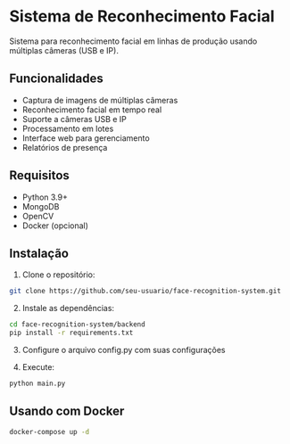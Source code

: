 # Sistema de Reconhecimento Facial

Sistema para reconhecimento facial em linhas de produção usando múltiplas câmeras (USB e IP).

## Funcionalidades

- Captura de imagens de múltiplas câmeras
- Reconhecimento facial em tempo real
- Suporte a câmeras USB e IP
- Processamento em lotes
- Interface web para gerenciamento
- Relatórios de presença

## Requisitos

- Python 3.9+
- MongoDB
- OpenCV
- Docker (opcional)

## Instalação

1. Clone o repositório:
```bash
git clone https://github.com/seu-usuario/face-recognition-system.git
```

2. Instale as dependências:
```bash
cd face-recognition-system/backend
pip install -r requirements.txt
```

3. Configure o arquivo config.py com suas configurações

4. Execute:
```bash
python main.py
```

## Usando com Docker

```bash
docker-compose up -d
```

